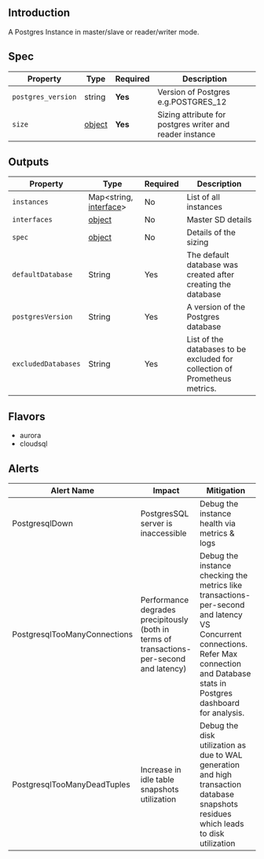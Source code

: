 ## Introduction

A Postgres Instance in master/slave or reader/writer mode.

## Spec

| Property              | Type            | Required | Description                                              |
|-----------------------|-----------------|----------|----------------------------------------------------------|
| `postgres_version`    | string          | **Yes**  | Version of Postgres e.g.POSTGRES_12                      |
| `size`                | [object](../../traits/size.md) | **Yes**  | Sizing attribute for postgres writer and reader instance |

## Outputs

| Property     | Type                                                     | Required | Description                                                                |
|--------------|----------------------------------------------------------|----------|----------------------------------------------------------------------------|
| `instances`  | Map<string, [interface](../../traits/interface.md)>      | No       | List of all instances                                                      |
| `interfaces` | [object](../../traits/reader-writer-interfaces.schema.md) | No       | Master SD details                                                          |
| `spec`       | [object](#spec)                                          | No       | Details of the sizing                                                      |
| `defaultDatabase`| String      | Yes | The default database was created after creating the database               |
| `postgresVersion` | String | Yes | A version of the Postgres database                                         | 
|`excludedDatabases` | String | Yes | List of the databases to be excluded for collection of Prometheus metrics. |




## Flavors

- aurora
- cloudsql

## Alerts

| Alert Name                 | Impact                                                                                    | Mitigation                                                                                                                                                                              |
|----------------------------|-------------------------------------------------------------------------------------------|-----------------------------------------------------------------------------------------------------------------------------------------------------------------------------------------|
| PostgresqlDown                           | PostgresSQL server is inaccessible                                                        | Debug the instance health via metrics & logs                                                                                                                                            |
| PostgresqlTooManyConnections | Performance degrades precipitously (both in terms of transactions-per-second and latency) | Debug the instance checking the metrics like transactions-per-second and latency VS Concurrent connections. Refer Max connection and Database stats in Postgres dashboard for analysis. |
| PostgresqlTooManyDeadTuples | Increase in idle table snapshots utilization | Debug the disk utilization as due to WAL generation and high transaction database snapshots residues which leads to disk utilization                                                    | 
